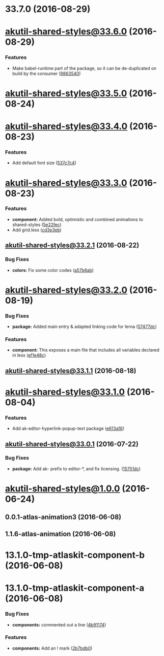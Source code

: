 <a name="33.7.0"></a>
# 33.7.0 (2016-08-29)



<a name="akutil-shared-styles@33.6.0"></a>
# akutil-shared-styles@33.6.0 (2016-08-29)


### Features

* Make babel-runtime part of the package, so it can be de-duplicated on build by the consumer ([9863540](https://bitbucket.org/atlassian/atlaskit/commits/9863540))



<a name="akutil-shared-styles@33.5.0"></a>
# akutil-shared-styles@33.5.0 (2016-08-24)



<a name="akutil-shared-styles@33.4.0"></a>
# akutil-shared-styles@33.4.0 (2016-08-23)


### Features

* Add default font size ([537c7c4](https://bitbucket.org/atlassian/atlaskit/commits/537c7c4))



<a name="akutil-shared-styles@33.3.0"></a>
# akutil-shared-styles@33.3.0 (2016-08-23)


### Features

* **component:** Added bold, optimistic and combined animations to shared-styles ([5e22fec](https://bitbucket.org/atlassian/atlaskit/commits/5e22fec))
* Add grid.less ([cd3e3eb](https://bitbucket.org/atlassian/atlaskit/commits/cd3e3eb))



<a name="akutil-shared-styles@33.2.1"></a>
## akutil-shared-styles@33.2.1 (2016-08-22)


### Bug Fixes

* **colors:** Fix some color codes ([a57b6ab](https://bitbucket.org/atlassian/atlaskit/commits/a57b6ab))



<a name="akutil-shared-styles@33.2.0"></a>
# akutil-shared-styles@33.2.0 (2016-08-19)


### Bug Fixes

* **package:** Added main entry & adapted linking code for lerna ([57477dc](https://bitbucket.org/atlassian/atlaskit/commits/57477dc))


### Features

* **component:** This exposes a main file that includes all variables declared in less ([ef1e48c](https://bitbucket.org/atlassian/atlaskit/commits/ef1e48c))



<a name="akutil-shared-styles@33.1.1"></a>
## akutil-shared-styles@33.1.1 (2016-08-18)



<a name="akutil-shared-styles@33.1.0"></a>
# akutil-shared-styles@33.1.0 (2016-08-04)


### Features

* Add ak-editor-hyperlink-popup-text package ([e613a16](https://bitbucket.org/atlassian/atlaskit/commits/e613a16))



<a name="akutil-shared-styles@33.0.1"></a>
## akutil-shared-styles@33.0.1 (2016-07-22)


### Bug Fixes

* **package:** Add ak- prefix to editor-*, and fix licensing. ([15751dc](https://bitbucket.org/atlassian/atlaskit/commits/15751dc))



<a name="akutil-shared-styles@1.0.0"></a>
# akutil-shared-styles@1.0.0 (2016-06-24)



<a name="0.0.1-atlas-animation3"></a>
## 0.0.1-atlas-animation3 (2016-06-08)



<a name="1.1.6-atlas-animation"></a>
## 1.1.6-atlas-animation (2016-06-08)



<a name="13.1.0-tmp-atlaskit-component-b"></a>
# 13.1.0-tmp-atlaskit-component-b (2016-06-08)



<a name="13.1.0-tmp-atlaskit-component-a"></a>
# 13.1.0-tmp-atlaskit-component-a (2016-06-08)


### Bug Fixes

* **components:** commented out a line ([4b91174](https://bitbucket.org/atlassian/atlaskit/commits/4b91174))


### Features

* **components:** Add an ! mark ([2b7bdb0](https://bitbucket.org/atlassian/atlaskit/commits/2b7bdb0))



